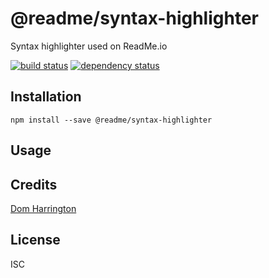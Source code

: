 # @readme/syntax-highlighter

Syntax highlighter used on ReadMe.io

[![build status](https://secure.travis-ci.org/readme/readme-syntax-highlighter.svg)](http://travis-ci.org/readme/readme-syntax-highlighter)
[![dependency status](https://david-dm.org/readme/readme-syntax-highlighter.svg)](https://david-dm.org/readme/readme-syntax-highlighter)

## Installation

```
npm install --save @readme/syntax-highlighter
```

## Usage

## Credits
[Dom Harrington](https://github.com/domharrington/)

## License

ISC
